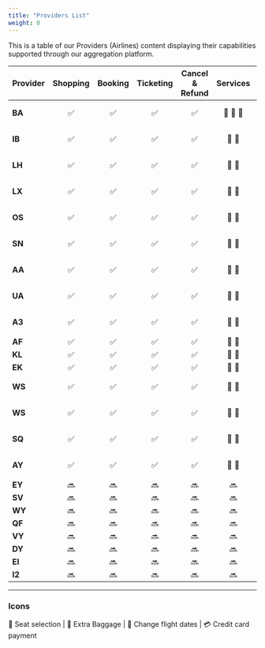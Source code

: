 ```yaml
---
title: "Providers List"
weight: 0
---
```


This is a table of our Providers (Airlines) content displaying their capabilities supported through our aggregation platform.


| Provider      | Shopping | Booking | Ticketing | Cancel & Refund | Services | Changes | FOP |
| ------------- |:-:|:-:|:-:|:-:|:-:|:-:|:-:|
| **BA**        | :white_check_mark:| :white_check_mark: | :white_check_mark: | :white_check_mark: | :seat: :baggage_claim: :fork_and_knife: | :date: | BSP :credit_card: | 
| **IB**        | :white_check_mark:| :white_check_mark: | :white_check_mark: | :white_check_mark: | :seat: :baggage_claim: | :date: | BSP, :credit_card: | 
| **LH**        | :white_check_mark:| :white_check_mark: | :white_check_mark: | :white_check_mark: | :seat: :baggage_claim: | :date: | BSP, :credit_card: | 
| **LX**        | :white_check_mark:| :white_check_mark: | :white_check_mark: | :white_check_mark: | :seat: :baggage_claim: | :date: | BSP, :credit_card: | 
| **OS**        | :white_check_mark:| :white_check_mark: | :white_check_mark: | :white_check_mark: | :seat: :baggage_claim: | :date: | BSP, :credit_card: | 
| **SN**        | :white_check_mark:| :white_check_mark: | :white_check_mark: | :white_check_mark: | :seat: :baggage_claim: | :date: | BSP, :credit_card: | 
| **AA**        | :white_check_mark:| :white_check_mark: | :white_check_mark: | :white_check_mark: | :seat: :baggage_claim: | :date: | BSP, :credit_card: | 
| **UA**        | :white_check_mark:| :white_check_mark: | :white_check_mark: | :white_check_mark: | :seat: :baggage_claim: | :date: | BSP, :credit_card: | 
| **A3**        | :white_check_mark:| :white_check_mark: | :white_check_mark: | :white_check_mark: | :seat: :baggage_claim: | :date: | BSP, :credit_card: | 
| **AF**        | :white_check_mark:| :white_check_mark: | :white_check_mark: | :white_check_mark: | :seat: :baggage_claim: | - | BSP | 
| **KL**        | :white_check_mark:| :white_check_mark: | :white_check_mark: | :white_check_mark: | :seat: :baggage_claim: | - | BSP | 
| **EK**        | :white_check_mark:| :white_check_mark: | :white_check_mark: | :white_check_mark: | :seat: :baggage_claim: | - | BSP | 
| **WS**        | :white_check_mark:| :white_check_mark: | :white_check_mark: | :white_check_mark: | :seat: :baggage_claim: | :date: | BSP, :credit_card: | 
| **WS**        | :white_check_mark:| :white_check_mark: | :white_check_mark: | :white_check_mark: | :seat: :baggage_claim: | - | BSP, :credit_card: | 
| **SQ**        | :white_check_mark:| :white_check_mark: | :white_check_mark: | :white_check_mark: | :seat: :baggage_claim: | - | BSP, :credit_card: | 
| **AY**        | :white_check_mark:| :white_check_mark: | :white_check_mark: | :white_check_mark: | :seat: :baggage_claim: | - | BSP, :credit_card: | 
| **EY**        | :soon: | :soon: | :soon: | :soon: | :soon: | :soon: | :soon: | 
| **SV**        | :soon: | :soon: | :soon: | :soon: | :soon: | :soon: | :soon: | 
| **WY**        | :soon: | :soon: | :soon: | :soon: | :soon: | :soon: | :soon: | 
| **QF**        | :soon: | :soon: | :soon: | :soon: | :soon: | :soon: | :soon: | 
| **VY**        | :soon: | :soon: | :soon: | :soon: | :soon: | :soon: | :soon: | 
| **DY**        | :soon: | :soon: | :soon: | :soon: | :soon: | :soon: | :soon: | 
| **EI**        | :soon: | :soon: | :soon: | :soon: | :soon: | :soon: | :soon: | 
| **I2**        | :soon: | :soon: | :soon: | :soon: | :soon: | :soon: | :soon: |
-------------

### Icons

:seat: Seat selection |  :baggage_claim: Extra Baggage | :date: Change flight dates | :credit_card: Credit card payment
